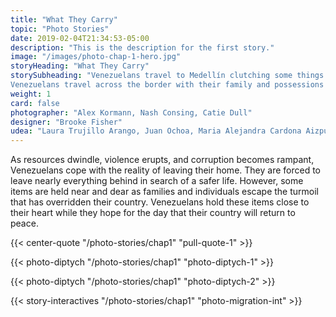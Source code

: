 ```yaml
---
title: "What They Carry"
topic: "Photo Stories"
date: 2019-02-04T21:34:53-05:00
description: "This is the description for the first story."
image: "/images/photo-chap-1-hero.jpg"
storyHeading: "What They Carry"
storySubheading: "Venezuelans travel to Medellín clutching some things with a tighter grip.
Venezuelans travel across the border with their family and possessions in tow."
weight: 1
card: false
photographer: "Alex Kormann, Nash Consing, Catie Dull"
designer: "Brooke Fisher"
udea: "Laura Trujillo Arango, Juan Ochoa, Maria Alejandra Cardona Aizpurua"
---
```


As resources dwindle, violence erupts, and corruption becomes rampant, Venezuelans cope with the reality of leaving their home. They are forced to leave nearly everything behind in search of a safer life. However, some items are held near and dear as families and individuals escape the turmoil that has overridden their country. Venezuelans hold these items close to their heart while they hope for the day that their country will return to peace.

{{< center-quote "/photo-stories/chap1" "pull-quote-1" >}}

<!-- this one is for Kiara -->
{{< photo-diptych "/photo-stories/chap1" "photo-diptych-1" >}}

<div class="photo__line"></div>


<!-- this one is to show how horizontal photos will be presented -->
{{< photo-diptych "/photo-stories/chap1" "photo-diptych-2" >}}

{{< story-interactives "/photo-stories/chap1" "photo-migration-int" >}}

<!-- {{< story-interactives "/photo-stories/chap1" "photo-scrollytelly-1" >}} -->